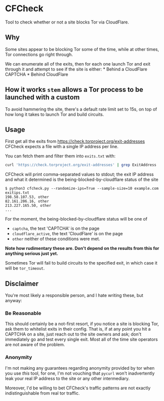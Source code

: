 # CFCheck

Tool to check whether or not a site blocks Tor via CloudFlare.

## Why
Some sites appear to be blocking Tor some of the time, while at other
times, Tor connections go right through.

We can enumerate all of the exits, then for each one launch Tor and exit
through it and attempt to see if the site is either:
    * Behind a CloudFlare CAPTCHA
    * Behind CloudFlare


## How it works `stem` allows a Tor process to be launched with a custom
To avoid hammering the site, there's a default rate limit set to 15s, on top of
how long it takes to launch Tor and build circuits.


## Usage
First get all the exits from https://check.torproject.org/exit-addresses
CFCheck expects a file with a single IP address per line.

You can fetch them and filter them into `exits.txt` with:
```bash
curl 'https://check.torproject.org/exit-addresses' | grep ExitAddress | cut -d ' ' -f 2 > exits.txt
```

CFCheck will print comma-separated values to stdout; the exit IP address and
what it determined is the being-blocked-by-cloudflare status of the site

```
$ python3 cfcheck.py --randomize-ips=True --sample-size=10 example.com exitips.txt
198.58.107.53, other
82.161.206.16, other
213.227.165.50, other
...
```

For the moment, the being-blocked-by-cloudflare status will be one of
* `captcha`, the text 'CAPTCHA' is on the page
* `cloudflare_active`, the text 'CloudFlare' is on the page
* `other` neither of these conditions were met.

**Note how rudimentary these are. Don't depend on the results from this for anything serious just yet.**

Sometimes Tor will fail to build circuits to the specified exit, in which case it will be `tor_timeout`.

## Disclaimer
You're most likely a responsible person, and I hate writing these, but anyway:

### Be Reasonable
This should certainly be a not-first resort, if you notice a site is blocking
Tor, ask them to whitelist exits in their config.
That is, if at any point you hit a CAPTCHA on a site, just reach out to the
site owners and ask; don't immediately go and test every single exit.
Most all of the time site operators are not aware of the problem.

### Anonymity
I'm not making any guarantees regarding anonymity provided by tor when you use
_this_ tool, for one, I'm not vouching that `pycurl` won't inadvertently leak
your real IP address to the site or any other intermediary.

Moreover, I'd be willing to bet CFCheck's traffic patterns are not exactly
indistinguishable from real tor traffic.
